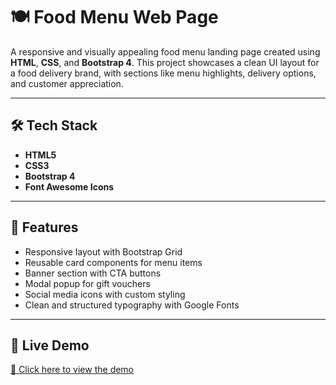 # 🍽️ Food Menu Web Page

A responsive and visually appealing food menu landing page created using **HTML**, **CSS**, and **Bootstrap 4**. This project showcases a clean UI layout for a food delivery brand, with sections like menu highlights, delivery options, and customer appreciation.

---

## 🛠️ Tech Stack

- **HTML5**
- **CSS3**
- **Bootstrap 4**
- **Font Awesome Icons**

---

## 🌟 Features

- Responsive layout with Bootstrap Grid
- Reusable card components for menu items
- Banner section with CTA buttons
- Modal popup for gift vouchers
- Social media icons with custom styling
- Clean and structured typography with Google Fonts

---
## 🚀 Live Demo

[🔗 Click here to view the demo](https://sruthipmunch.ccbp.tech/) 

